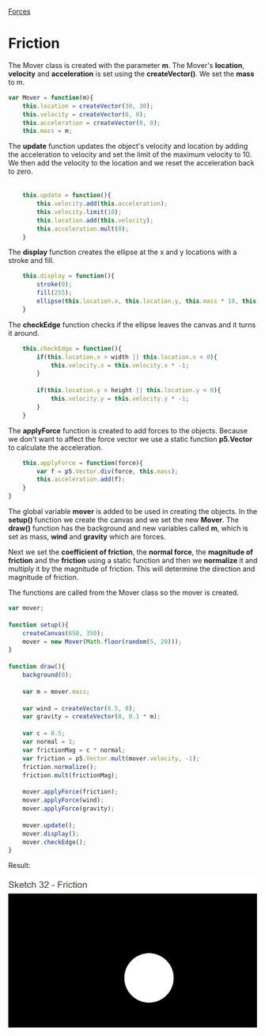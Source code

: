 [Forces](../)

# Friction

The Mover class is created with the parameter **m**. The Mover's **location**, **velocity** and **acceleration** is set using the **createVector()**. We set the **mass** to m.

```js
var Mover = function(m){
    this.location = createVector(30, 30);
    this.velocity = createVector(0, 0);
    this.acceleration = createVector(0, 0);
    this.mass = m;
```
The **update** function updates the object's velocity and location by adding the acceleration to velocity and set the limit of the maximum velocity to 10. We then add the velocity to the location and we reset the acceleration back to zero.

```js

    this.update = function(){
        this.velocity.add(this.acceleration);
        this.velocity.limit(10);
        this.location.add(this.velocity);
        this.acceleration.mult(0);
    }
```
The **display** function creates the ellipse at the x and y locations with a stroke and fill.

```js
    this.display = function(){
        stroke(0);
        fill(255);
        ellipse(this.location.x, this.location.y, this.mass * 10, this.mass * 10);
    }
```
The **checkEdge** function checks if the ellipse leaves the canvas and it turns it around.

```js
    this.checkEdge = function(){
        if(this.location.x > width || this.location.x < 0){
            this.velocity.x = this.velocity.x * -1;
        }

        if(this.location.y > height || this.location.y < 0){
            this.velocity.y = this.velocity.y * -1;
        }
    }
```
The **applyForce** function is created to add forces to the objects. Because we don't want to affect the force vector we use a static function **p5.Vector** to calculate the acceleration.

```js
    this.applyForce = function(force){
        var f = p5.Vector.div(force, this.mass);
        this.acceleration.add(f);
    }
}
```
The global variable **mover** is added to be used in creating the objects. In the **setup()** function we create the canvas and we set the new **Mover**. The **draw()** function has the background and new variables called **m**, which is set as mass, **wind** and **gravity** which are forces.

Next we set the **coefficient of friction**, the **normal force**, the **magnitude of friction** and the **friction** using a static function and then we **normalize** it and multiply it by the magnitude of friction. This will determine the direction and magnitude of friction.

The functions are called from the Mover class so the mover is created.

```js
var mover;

function setup(){
    createCanvas(650, 350);
    mover = new Mover(Math.floor(random(5, 20)));
}

function draw(){
    background(0);

    var m = mover.mass;

    var wind = createVector(0.5, 0);
    var gravity = createVector(0, 0.1 * m);

    var c = 0.5;
    var normal = 1;
    var frictionMag = c * normal;
    var friction = p5.Vector.mult(mover.velocity, -1);
    friction.normalize();
    friction.mult(frictionMag);

    mover.applyForce(friction);
    mover.applyForce(wind);
    mover.applyForce(gravity);

    mover.update();
    mover.display();
    mover.checkEdge();
}
```

Result:

![Friction](img/Sketch32.PNG?raw=true "Friction")
